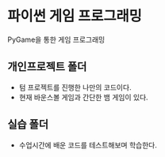 # 파이썬 게임 프로그래밍
PyGame을 통한 게임 프로그래밍

## 개인프로젝트 폴더
- 텀 프로젝트를 진행한 나만의 코드이다.
- 현재 바운스볼 게임과 간단한 뱀 게임이 있다.
## 실습 폴더
- 수업시간에 배운 코드를 테스트해보며 학습한다.
